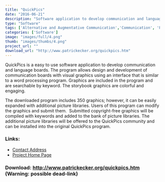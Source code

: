 ```yaml
---
title: "QuickPics"
date: "2016-06-21"
description: "Software application to develop communication and language boards."
type: "Software"
tags: ['Alternative and Augmentative Communication','Communication', 'Possible-404']
categories: ['Software']
image: "images/full/4.png"
thumb: "images/thumbs/4.png"
project_url: ""
download_url: "http://www.patrickecker.org/quickpics.htm"
---
```

QuickPics is a easy to use software application to develop communication and language boards. The program allows design and development of communication boards with visual graphics using an interface that is similar to a word processing program. Graphics are included in the program and are searchable by keyword. The storybook graphics are colorful and engaging.

The downloaded program includes 350 graphics; however, it can be easily expanded with additional picture libraries. Users of this program can modify the graphics and submit them.  Submitted copyright-free graphics will be compiled with keywords and added to the bank of picture libraries. The additional picture libraries will be offered to the QuickPics community and can be installed into the original QuickPics program.

### Links:
- <a href="mailto:aac@patrickecker.com">Contact Address</a>
- <a href="http://www.patrickecker.org/">Project Home Page</a>

### Download: http://www.patrickecker.org/quickpics.htm (Warning: possible dead-link)